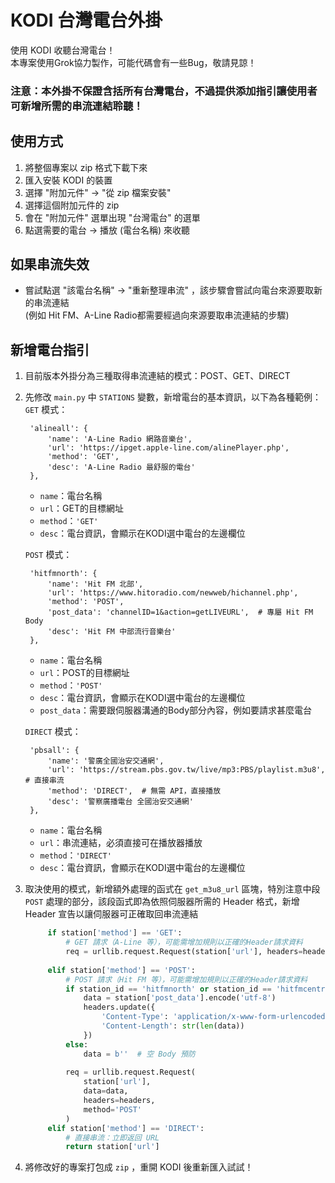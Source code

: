 # KODI 台灣電台外掛
使用 KODI 收聽台灣電台！  
本專案使用Grok協力製作，可能代碼會有一些Bug，敬請見諒！  
  
### 注意：本外掛不保證含括所有台灣電台，不過提供添加指引讓使用者可新增所需的串流連結聆聽！
  
## 使用方式
1. 將整個專案以 zip 格式下載下來
2. 匯入安裝 KODI 的裝置
3. 選擇 "附加元件" -> "從 zip 檔案安裝"
4. 選擇這個附加元件的 zip
5. 會在 "附加元件" 選單出現 "台灣電台" 的選單
6. 點選需要的電台 -> 播放 (電台名稱) 來收聽
  
## 如果串流失效
*  嘗試點選 "該電台名稱" -> "重新整理串流" ，該步驟會嘗試向電台來源要取新的串流連結  
   (例如 Hit FM、A-Line Radio都需要經過向來源要取串流連結的步驟)

## 新增電台指引
1. 目前版本外掛分為三種取得串流連結的模式：POST、GET、DIRECT
2. 先修改 `main.py` 中 `STATIONS` 變數，新增電台的基本資訊，以下為各種範例：   
   `GET` 模式：  
   ```pyhon
    'alineall': {
        'name': 'A-Line Radio 網路音樂台',
        'url': 'https://ipget.apple-line.com/alinePlayer.php',
        'method': 'GET',
        'desc': 'A-Line Radio 最舒服的電台'
    },
   ```
   *  `name`：電台名稱
   *  `url`：GET的目標網址
   *  `method`：`'GET'`
   *  `desc`：電台資訊，會顯示在KODI選中電台的左邊欄位
   
   `POST` 模式：  
   ```pyhon
    'hitfmnorth': {
        'name': 'Hit FM 北部',
        'url': 'https://www.hitoradio.com/newweb/hichannel.php',
        'method': 'POST',
        'post_data': 'channelID=1&action=getLIVEURL',  # 專屬 Hit FM Body
        'desc': 'Hit FM 中部流行音樂台'
    },
   ```
   *  `name`：電台名稱
   *  `url`：POST的目標網址
   *  `method`：`'POST'`
   *  `desc`：電台資訊，會顯示在KODI選中電台的左邊欄位
   *  `post_data`：需要跟伺服器溝通的Body部分內容，例如要請求甚麼電台

   `DIRECT` 模式：  
   ```pyhon
    'pbsall': {
        'name': '警廣全國治安交通網',
        'url': 'https://stream.pbs.gov.tw/live/mp3:PBS/playlist.m3u8',  # 直接串流
        'method': 'DIRECT',  # 無需 API，直接播放
        'desc': '警察廣播電台 全國治安交通網'
    },
   ```
   *  `name`：電台名稱
   *  `url`：串流連結，必須直接可在播放器播放
   *  `method`：`'DIRECT'`
   *  `desc`：電台資訊，會顯示在KODI選中電台的左邊欄位
3. 取決使用的模式，新增額外處理的函式在 `get_m3u8_url` 區塊，特別注意中段 `POST` 處理的部分，該段函式即為依照伺服器所需的 Header 格式，新增 Header 宣告以讓伺服器可正確取回串流連結
   ```python
        if station['method'] == 'GET':
            # GET 請求（A-Line 等），可能需增加規則以正確的Header請求資料
            req = urllib.request.Request(station['url'], headers=headers)
            
        elif station['method'] == 'POST':
            # POST 請求（Hit FM 等），可能需增加規則以正確的Header請求資料
            if station_id == 'hitfmnorth' or station_id == 'hitfmcentral':
                data = station['post_data'].encode('utf-8')
                headers.update({
                    'Content-Type': 'application/x-www-form-urlencoded',
                    'Content-Length': str(len(data))
                })
            else:
                data = b''  # 空 Body 預防
            
            req = urllib.request.Request(
                station['url'], 
                data=data, 
                headers=headers, 
                method='POST'
            )
        elif station['method'] == 'DIRECT':
            # 直接串流：立即返回 URL
            return station['url']

   ```
4. 將修改好的專案打包成 `zip` ，重開 KODI 後重新匯入試試！